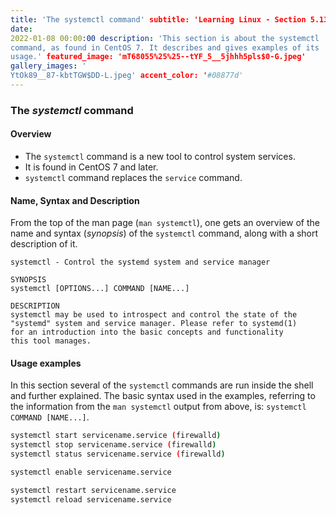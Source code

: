 ```yaml
---
title: 'The systemctl command' subtitle: 'Learning Linux - Section 5.13'
date:
2022-01-08 00:00:00 description: 'This section is about the systemctl
command, as found in CentOS 7. It describes and gives examples of its
usage.' featured_image: 'mT68055%25%25--tYF_5__5jhhh5pls$0-G.jpeg'
gallery_images: '
YtOk89__87-kbtTGW$DD-L.jpeg' accent_color: '#08877d'
---
```



### The *systemctl* command


#### Overview


- The `systemctl` command is a new tool to control system services.
- It is found in CentOS 7 and later.
- `systemctl` command replaces the `service` command.


#### Name, Syntax and Description


From the top of the man page (`man systemctl`), one gets an overview of the
name and syntax (*synopsis*) of the `systemctl` command, along with a short
description of it.


```
systemctl - Control the systemd system and service manager

SYNOPSIS
systemctl [OPTIONS...] COMMAND [NAME...]

DESCRIPTION
systemctl may be used to introspect and control the state of the
"systemd" system and service manager. Please refer to systemd(1)
for an introduction into the basic concepts and functionality
this tool manages.
```


#### Usage examples


In this section several of the `systemctl` commands are run inside the
shell and further explained. The basic syntax used in the examples,
referring to the information from the `man systemctl` output from above,
is: `systemctl COMMAND [NAME...]`.


```bash
systemctl start servicename.service (firewalld)
systemctl stop servicename.service (firewalld)
systemctl status servicename.service (firewalld)
```


```bash
systemctl enable servicename.service
```


```bash
systemctl restart servicename.service
systemctl reload servicename.service
```
